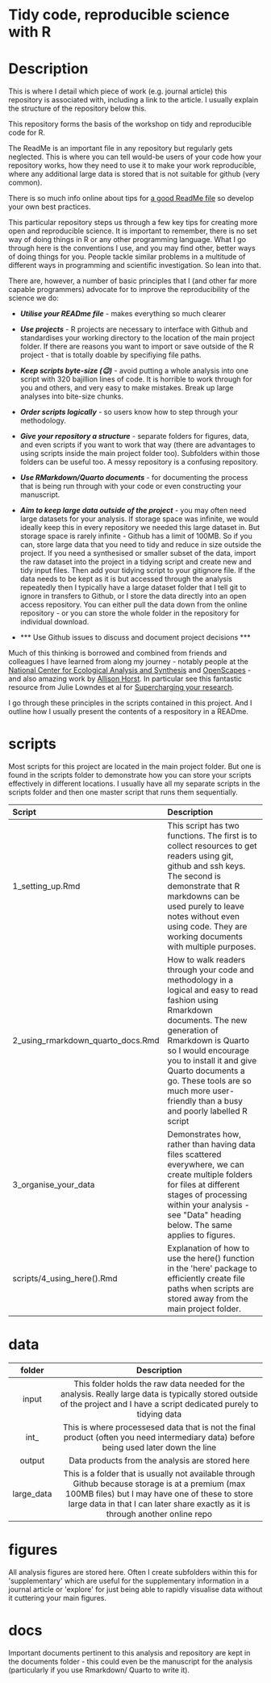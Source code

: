 # Tidy code, reproducible science with R

# Description

This is where I detail which piece of work (e.g. journal article) this repository is associated with, including a link to the article. I usually explain the structure of the repository below this.

This repository forms the basis of the workshop on tidy and reproducible code for R.

The ReadMe is an important file in any repository but regularly gets neglected. This is where you can tell would-be users of your code how your repository works, how they need to use it to make your work reproducible, where any additional large data is stored that is not suitable for github (very common).

There is so much info online about tips for [a good ReadMe file](https://www.freecodecamp.org/news/how-to-write-a-good-readme-file/) so develop your own best practices.

This particular repository steps us through a few key tips for creating more open and reproducible science. It is important to remember, there is no set way of doing things in R or any other programming language. What I go through here is the conventions I use, and you may find other, better ways of doing things for you. People tackle similar problems in a multitude of different ways in programming and scientific investigation. So lean into that.

There are, however, a number of basic principles that I (and other far more capable programmers) advocate for to improve the reproducibility of the science we do:

-   ***Utilise your READme file*** - makes everything so much clearer

-   ***Use projects*** - R projects are necessary to interface with Github and standardises your working directory to the location of the main project folder. If there are reasons you want to import or save outside of the R project - that is totally doable by specifiying file paths.

-   ***Keep scripts byte-size (😉)*** - avoid putting a whole analysis into one script with 320 bajillion lines of code. It is horrible to work through for you and others, and very easy to make mistakes. Break up large analyses into bite-size chunks.

-   ***Order scripts logically*** - so users know how to step through your methodology.

-   ***Give your repository a structure*** - separate folders for figures, data, and even scripts if you want to work that way (there are advantages to using scripts inside the main project folder too). Subfolders within those folders can be useful too. A messy repository is a confusing repository.

-   ***Use RMarkdown/Quarto documents*** - for documenting the process that is being run through with your code or even constructing your manuscript.

-   ***Aim to keep large data outside of the project*** - you may often need large datasets for your analysis. If storage space was infinite, we would ideally keep this in every repository we needed this large dataset in. But storage space is rarely infinite - Github has a limit of 100MB. So if you can, store large data that you need to tidy and reduce in size outside the project. If you need a synthesised or smaller subset of the data, import the raw dataset into the project in a tidying script and create new and tidy input files. Then add your tidying script to your gitignore file. If the data needs to be kept as it is but accessed through the analysis repeatedly then I typically have a large dataset folder that I tell git to ignore in transfers to Github, or I store the data directly into an open access repository. You can either pull the data down from the online repository - or you can store the whole folder in the repository for individual download.

-   \*\*\* Use Github issues to discuss and document project decisions \*\*\*

Much of this thinking is borrowed and combined from friends and colleagues I have learned from along my journey - notably people at the [National Center for Ecological Analysis and Synthesis](https://www.nceas.ucsb.edu/) and [OpenScapes](https://www.openscapes.org/) - and also amazing work by [Allison Horst](https://allisonhorst.com/). In particular see this fantastic resource from Julie Lowndes et al for [Supercharging your research](https://www.nature.com/articles/d41586-019-03335-4).

I go through these principles in the scripts contained in this project. And I outline how I usually present the contents of a respository in a READme.

# scripts

Most scripts for this project are located in the main project folder. But one is found in the scripts folder to demonstrate how you can store your scripts effectively in different locations. I usually have all my separate scripts in the scripts folder and then one master script that runs them sequentially.

| Script                            | Description                                                                                                                                                                                                                                                                                                                 |
|:----------------------|:-----------------------------------------------|
| 1_setting_up.Rmd                  | This script has two functions. The first is to collect resources to get readers using git, github and ssh keys. The second is demonstrate that R markdowns can be used purely to leave notes without even using code. They are working documents with multiple purposes.                                                    |
| 2_using_rmarkdown_quarto_docs.Rmd | How to walk readers through your code and methodology in a logical and easy to read fashion using Rmarkdown documents. The new generation of Rmarkdown is Quarto so I would encourage you to install it and give Quarto documents a go. These tools are so much more user-friendly than a busy and poorly labelled R script |
| 3_organise_your_data              | Demonstrates how, rather than having data files scattered everywhere, we can create multiple folders for files at different stages of processing within your analysis - see "Data" heading below. The same applies to figures.                                                                                              |
| scripts/4_using_here().Rmd        | Explanation of how to use the here() function in the 'here' package to efficiently create file paths when scripts are stored away from the main project folder.                                                                                                                                                             |

# data

|   folder   |                                                                                                              Description                                                                                                               |
|:--------------------------:|:------------------------------------------:|
|   input    |                               This folder holds the raw data needed for the analysis. Really large data is typically stored outside of the project and I have a script dedicated purely to tidying data                                |
|   int\_    |                                                 This is where processesed data that is not the final product (often you need intermediary data) before being used later down the line                                                  |
|   output   |                                                                                            Data products from the analysis are stored here                                                                                             |
| large_data | This is a folder that is usually not available through Github because storage is at a premium (max 100MB files) but I may have one of these to store large data in that I can later share exactly as it is through another online repo |

# figures

All analysis figures are stored here. Often I create subfolders within this for 'supplementary' which are useful for the supplementary information in a journal article or 'explore' for just being able to rapidly visualise data without it cuttering your main figures.

# docs

Important documents pertinent to this analysis and repository are kept in the documents folder - this could even be the manuscript for the analysis (particularly if you use Rmarkdown/ Quarto to write it).
